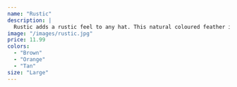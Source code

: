 ```yaml
---
name: "Rustic"
description: |
  Rustic adds a rustic feel to any hat. This natural coloured feather is the perfect accessory.
image: "/images/rustic.jpg"
price: 11.99
colors:
  - "Brown"
  - "Orange"
  - "Tan"
size: "Large"
---
```

